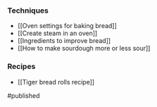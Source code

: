 ### Techniques
- [[Oven settings for baking bread]]
- [[Create steam in an oven]]
- [[Ingredients to improve bread]]
- [[How to make sourdough more or less sour]]

### Recipes
- [[Tiger bread rolls recipe]]

#published 

